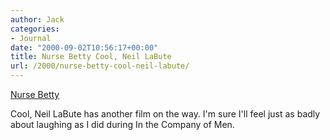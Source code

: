 ```yaml
---
author: Jack
categories:
- Journal
date: "2000-09-02T10:56:17+00:00"
title: Nurse Betty Cool, Neil LaBute
url: /2000/nurse-betty-cool-neil-labute/
---
```


[Nurse Betty][1]

Cool, Neil LaBute has another film on the way. I'm sure I'll feel just as badly about laughing as I did during In the Company of Men.

 [1]: http://web.archive.org/web/20030602101757/http://www.nurse-betty.com:80/synopsis.html